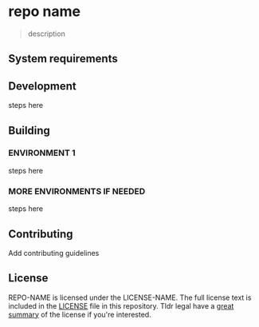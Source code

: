 # repo name

> description

## System requirements

## Development

steps here

## Building

### ENVIRONMENT 1

steps here

### MORE ENVIRONMENTS IF NEEDED

steps here

## Contributing

Add contributing guidelines

## License

REPO-NAME is licensed under the LICENSE-NAME. The full license text is included in the [LICENSE](LICENSE.md) file in this repository. Tldr legal have a [great summary](https://tldrlegal.com/license/LICENSE-NAME) of the license if you're interested.
